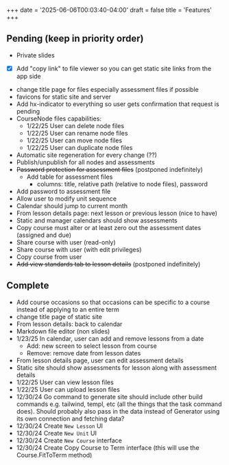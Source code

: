 +++
date = '2025-06-06T00:03:40-04:00'
draft = false
title = 'Features'
+++

## Pending (keep in priority order)

- Private slides
- [x] Add "copy link" to file viewer so you can get static site links from the app side
- change title page for files especially assessment files if possible
- favicons for static site and server
- Add hx-indicator to everything so user gets confirmation that request is pending
- CourseNode files capabilities:
  - 1/22/25 User can delete node files
  - 1/22/25 User can rename node files
  - 1/22/25 User can move node files
  - 1/22/25 User can duplicate node files
- Automatic site regeneration for every change (??)
- Publish/unpublish for all nodes and assessments
- ~~Password protection for assessment files~~ (postponed indefinitely)
  - Add table for assessment files
    - columns: title, relative path (relative to node files), password
- Add password to assessment file
- Allow user to modify unit sequence
- Calendar should jump to current month
- From lesson details page: next lesson or previous lesson (nice to have)
- Static and manager calendars should show assessments
- Copy course must alter or at least zero out the assessment dates (assigned and due)
- Share course with user (read-only)
- Share course with user (with edit privileges)
- Copy course from user
- ~~Add view standards tab to lesson details~~ (postponed indefinitely)

## Complete

- Add course occasions so that occasions can be specific to a course instead of applying to an entire term
- change title page of static site
- From lesson details: back to calendar
- Markdown file editor (non slides)
- 1/23/25 In calendar, user can add and remove lessons from a date
  - Add: new screen to select lesson from course
  - Remove: remove date from lesson dates
- From lesson details page, user can edit assessment details
- Static site should show assessments for lesson along with assessment details
- 1/22/25 User can view lesson files
- 1/22/25 User can upload lesson files
- 12/30/24 Go command to generate site should include other build commands e.g. tailwind, templ, etc (all the things that the task command does). Should probably also pass in the data instead of Generator using its own connection and fetching data?
- 12/30/24 Create `New Lesson` UI
- 12/30/24 Create `New Unit` UI
- 12/30/24 Create `New Course` interface
- 12/30/24 Create Copy Course to Term interface (this will use the Course.FitToTerm method)
